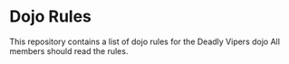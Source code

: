 Dojo Rules
==========

This repository contains a list of dojo rules for the Deadly Vipers dojo
All members should read the rules. 

